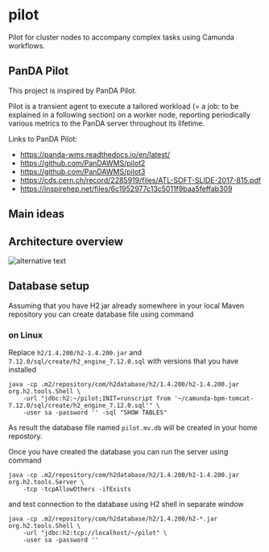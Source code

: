 # pilot
Pilot for cluster nodes to accompany complex tasks using Camunda workflows.

## PanDA Pilot
This project is inspired by PanDA Pilot.

Pilot is a transient agent to execute a tailored workload (= a job: to be explained in a following section) on a worker node, reporting periodically various metrics to the PanDA server throughout its lifetime.

Links to PanDA Pilot:
* https://panda-wms.readthedocs.io/en/latest/
* https://github.com/PanDAWMS/pilot2
* https://github.com/PanDAWMS/pilot3
* https://cds.cern.ch/record/2285919/files/ATL-SOFT-SLIDE-2017-815.pdf
* https://inspirehep.net/files/6c1952977c13c5011f9baa5feffab309

## Main ideas

## Architecture overview
![alternative text](http://www.plantuml.com/plantuml/proxy?cache=no&src=https://raw.githubusercontent.com/Biosoft-ru/pilot/main/docs/architecture.puml)

## Database setup

Assuming that you have H2 jar already somewhere in your local Maven repository you can create database file using command

### on Linux

Replace `h2/1.4.200/h2-1.4.200.jar` and `7.12.0/sql/create/h2_engine_7.12.0.sql` with versions that you have installed

```
java -cp .m2/repository/com/h2database/h2/1.4.200/h2-1.4.200.jar org.h2.tools.Shell \
    -url "jdbc:h2:~/pilot;INIT=runscript from '~/camunda-bpm-tomcat-7.12.0/sql/create/h2_engine_7.12.0.sql'" \
    -user sa -password '' -sql "SHOW TABLES"
```

As result the database file named `pilot.mv.db` will be created in your home repostory.

Once you have created the database you can run the server using command
```
java -cp .m2/repository/com/h2database/h2/1.4.200/h2-1.4.200.jar org.h2.tools.Server \
    -tcp -tcpAllowOthers -ifExists
```

and test connection to the database using H2 shell in separate window
```
java -cp .m2/repository/com/h2database/h2/1.4.200/h2-*.jar org.h2.tools.Shell \
    -url "jdbc:h2:tcp://localhost/~/pilot" \
    -user sa -password '' 
```

